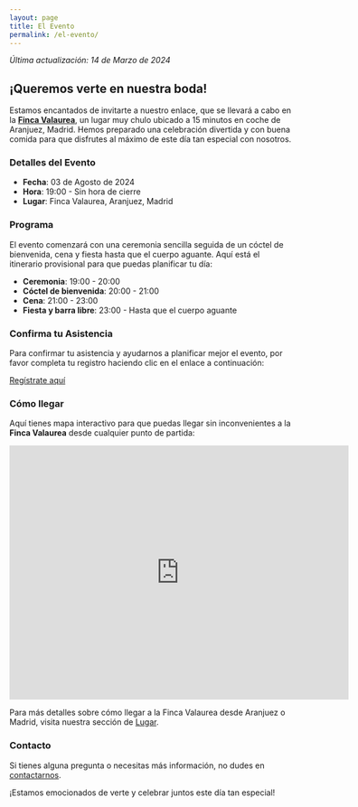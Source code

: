```yaml
---
layout: page
title: El Evento
permalink: /el-evento/
---
```


_Última actualización: 14 de Marzo de 2024_

## ¡Queremos verte en nuestra boda!

Estamos encantados de invitarte a nuestro enlace, que se llevará a cabo en la [**Finca Valaurea**](/boda-paula-eduardo/lugar/), un lugar muy chulo ubicado a 15 minutos en coche de Aranjuez, Madrid. Hemos preparado una celebración divertida y con buena comida para que disfrutes al máximo de este día tan especial con nosotros.

### Detalles del Evento

- **Fecha**: 03 de Agosto de 2024
- **Hora**: 19:00 - Sin hora de cierre
- **Lugar**: Finca Valaurea, Aranjuez, Madrid

### Programa

El evento comenzará con una ceremonia sencilla seguida de un cóctel de bienvenida, cena y fiesta hasta que el cuerpo aguante. Aquí está el itinerario provisional para que puedas planificar tu día:
- **Ceremonia**: 19:00 - 20:00
- **Cóctel de bienvenida**: 20:00 - 21:00
- **Cena**: 21:00 - 23:00
- **Fiesta y barra libre**: 23:00 - Hasta que el cuerpo aguante

### Confirma tu Asistencia

Para confirmar tu asistencia y ayudarnos a planificar mejor el evento, por favor completa tu registro haciendo clic en el enlace a continuación:

[Regístrate aquí](https://tu_enlace_de_google_forms_aquí)

### Cómo llegar

Aquí tienes mapa interactivo para que puedas llegar sin inconvenientes a la **Finca Valaurea** desde cualquier punto de partida:

<div class="google-map">
<iframe src="https://www.google.com/maps/embed?pb=!1m14!1m8!1m3!1d12215.150971752646!2d-3.5091569!3d40.0578375!3m2!1i1024!2i768!4f13.1!3m3!1m2!1s0xd420f8e4d938993%3A0x7c135af9880431fc!2sFinca%20Valaurea!5e0!3m2!1sen!2sch!4v1710352161722!5m2!1sen!2sch" width="600" height="450" style="border:0;" allowfullscreen="" loading="lazy" referrerpolicy="no-referrer-when-downgrade"></iframe>
</div>

Para más detalles sobre cómo llegar a la Finca Valaurea desde Aranjuez o Madrid, visita nuestra sección de [Lugar](/boda-paula-eduardo/lugar/).

### Contacto

Si tienes alguna pregunta o necesitas más información, no dudes en [contactarnos](mailto:tu_email@ejemplo.com).

¡Estamos emocionados de verte y celebrar juntos este día tan especial!

